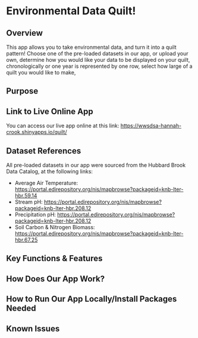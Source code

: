 # Environmental Data Quilt!

## Overview
This app allows you to take environmental data, and turn it into a quilt pattern! Choose one of the pre-loaded datasets in our app, or upload your own, determine how you would like your data to be displayed on your quilt, chronologically or one year is represented by one row, select how large of a quilt you would like to make, 
## Purpose

## Link to Live Online App
You can access our live app online at this link: https://wwsdsa-hannah-crook.shinyapps.io/quilt/

## Dataset References
All pre-loaded datasets in our app were sourced from the Hubbard Brook Data Catalog, at the following links:
- Average Air Temperature: https://portal.edirepository.org/nis/mapbrowse?packageid=knb-lter-hbr.59.14 ​
- Stream pH: https://portal.edirepository.org/nis/mapbrowse?packageid=knb-lter-hbr.208.12​
- Precipitation pH: https://portal.edirepository.org/nis/mapbrowse?packageid=knb-lter-hbr.208.12​
- Soil Carbon & Nitrogen Biomass: https://portal.edirepository.org/nis/mapbrowse?packageid=knb-lter-hbr.67.25​

## Key Functions & Features

## How Does Our App Work?

## How to Run Our App Locally/Install Packages Needed

## Known Issues
